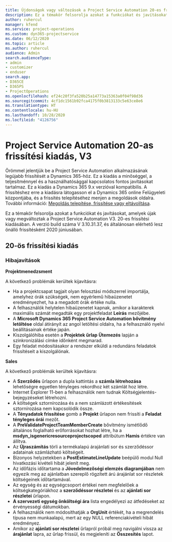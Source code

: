 ```yaml
---
title: Újdonságok vagy változások a Project Service Automation 20-es frissítési kiadásának V3 változatában
description: Ez a témakör felsorolja azokat a funkciókat és javításokat, amelyek elérhetők a Project Service Automation V3. 20-os frissítési kiadásában
author: ruhercul
manager: kfend
ms.service: project-operations
ms.custom: dyn365-projectservice
ms.date: 06/12/2020
ms.topic: article
ms.author: ruhercul
audience: Admin
search.audienceType:
- admin
- customizer
- enduser
search.app:
- D365CE
- D365PS
- ProjectOperations
ms.openlocfilehash: ef24c20f3fa520b25a14773a15363a0f04f98d36
ms.sourcegitcommit: 4cf1dc1561b92fca4175f0b3813133c5e63ce8e6
ms.translationtype: HT
ms.contentlocale: hu-HU
ms.lasthandoff: 10/28/2020
ms.locfileid: "4126756"
---
```

# <a name="project-service-automation-update-release-20-v3"></a>Project Service Automation 20-as frissítési kiadás, V3

Örömmel jelentjük be a Project Service Automation alkalmazásának legújabb frissítését a Dynamics 365-höz. Ez a kiadás a minőséggel, a teljesítménnyel és a használhatósággal kapcsolatos fontos javításokat tartalmaz. Ez a kiadás a Dynamics 365 9.x verzióval kompatibilis. A frissítéshez erre a kiadásra látogasson el a Dynamics 365 online Felügyeleti központjába, és a frissítés telepítéséhez menjen a megoldások oldalra. További információ: [Megoldás telepítése, frissítése vagy eltávolítása](https://docs.microsoft.com/power-platform/admin/install-remove-preferred-solution).

Ez a témakör felsorolja azokat a funkciókat és javításokat, amelyek újak vagy megváltoztak a Project Service Automation V3. 20-es frissítési kiadásában. A verzió build száma V 3.10.31.37, és általánosan elérhető lesz önálló frissítésként 2020 júniusában.

## <a name="update-release-20"></a>20-ös frissítési kiadás

### <a name="bug-fixes"></a>Hibajavítások

**Projektmenedzsment**

A következő problémák kerültek kijavításra:

- Ha a projektcsapat tagjait olyan felosztási módszerrel importálja, amelyhez órák szükségek, nem egyérlemű hibaüzenetet eredményezhet, ha a megadott órák értéke nulla.
- A felhasználók helytelen hibaüzenetet kapnak, amikor a karakterek maximális számát megadták egy projektfeladat **Leírás** mezőjébe.
- A **Microsoft Dynamics 365 Project Service Automation bővítmény letöltése** oldal átirányít az angol letöltési oldalra, ha a felhasználó nyelvi beállításainak értéke japán.
- Kiszolgálóhiba esetén a **Projektek űrlap** **Ütemezés** lapján a szinkronizálási címke időnként megmarad.
- Egy feladat módosításakor a rendszer elküldi a redundáns feladatok frissítéseit a kiszolgálónak.

**Sales**

A következő problémák kerültek kijavításra:

- A **Szerződés** űrlapon a dupla kattintás a **számla létrehozása** lehetőségre egyetlen tényleges rekordhoz két számlát hoz létre.
- Internet Explorer 11-ben a felhasználók nem tudnak Költségjelentés-bejegyzéseket létrehozni.
- A költségek sztornírozása és a nem számlázott értékesítések sztornírozása nem kapcsolódik össze.
- A **Tényadatok frissítése** gomb a **Projekt** űrlapon nem frissíti a **Feladat tényleges órái** mezőt.
- A **PreValidateProjectTeamMemberCreate** bővítmény ismétlődő általános foglalható erőforrásokat hozhat létre, ha a **msdyn_isgenericresourceprojectscoped** attribútum **Hamis** értékre van állítva.
- Az **Újraszámítás** törli a termékalapú árajánlati sor és szerződéssor adatainak számlázható költségeit.
- Bizonyos helyzetekben a **PostEstimateLineUpdate** beépülő modul Null hivatkozási kivételi hibát jelenít meg.
- Az időfázis időtartama a **Jövedelmezőségi elemzés diagramjában** nem egyezik meg az ajánlatban szereplő rögzített árú árajánlat sor részletek költségeinek időtartamával.
- Az egység és az egységcsoport értékei nem megfelelőek a költségkategóriákhoz a **szerződéssor részletei** és az **ajánlati sor részletei** űrlapon.
- **A szervezeti egység önköltségi ára** lista engedélyezi az átfedéseket az érvényességi dátumokban.
- A felhasználók nem módosíthatják a **OrgUnit** értékét, ha a megrendelés típusa nem munkaalapú, mert az egy NULL referenciakivételi hibát eredményez.
- Amikor az **ajánlati sor részletei** űrlapról próbál meg navigálni vissza az **árajánlat** lapra, az űrlap frissül, és megjeleníti az **Összesítés** lapot.
